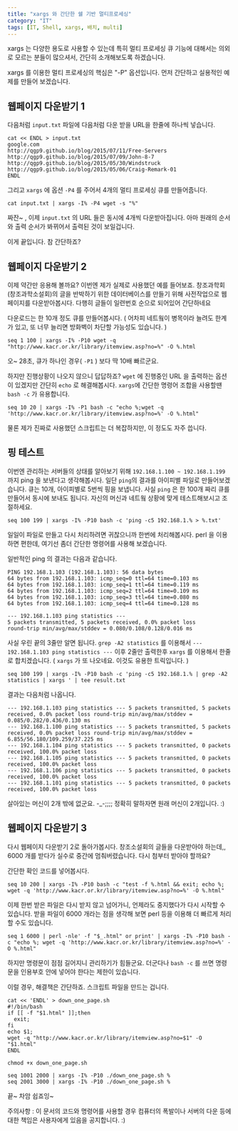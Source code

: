 ```yaml
---
title: "xargs 와 간단한 쉘 기반 멀티프로세싱"
category: "IT"
tags: [IT, Shell, xargs, 배치, multi]
---
```


xargs 는 다양한 용도로 사용할 수 있는데 특히 멀티 프로세싱 큐 기능에 대해서는 의외로 모르는 분들이 많으셔서, 간단히 소개해보도록 하겠습니다. 

xargs 를 이용한 멀티 프로세싱의 핵심은 "-P" 옵션입니다. 
먼저 간단하고 실용적인  예제를 만들어 보겠습니다.

## 웹페이지 다운받기 1

다음처럼 `input.txt` 파일에 다음처럼 다운 받을 URL을 한줄에 하나씩 넣습니다.


```
cat << ENDL > input.txt
google.com
http://qgp9.github.io/blog/2015/07/11/Free-Servers
http://qgp9.github.io/blog/2015/07/09/John-8-7
http://qgp9.github.io/blog/2015/05/30/Windstruck
http://qgp9.github.io/blog/2015/05/06/Craig-Remark-01
ENDL

```

그리고 `xargs` 에 옵션 `-P4` 를 주어서 4개의 멀티 프로세싱 큐를 만들어줍니다.

```
cat input.txt | xargs -I% -P4 wget -s "%" 
```

짜잔~ , 이제 `input.txt` 의 URL 들은 동시에 4개씩 다운받아집니다. 아마 원래의 순서와 출력 순서가 봐뀌어서 출력된 것이 보일겁니다.

이게 끝입니다. 참 간단하죠?


## 웹페이지 다운받기 2

이제 약간만 응용해 볼까요? 이번엔 제가 실제로 사용했던 예를 들어보죠.
창조과학회(창조과학소설회)의 글을 반박하기 위한 데이터베이스를 만들기 위해 사전작업으로 웹페이지를 다운받아봅시다.
다행히 글들이 일련번호 순으로 되어있어 간단하네요

다운로드는 한 10개 정도 큐를 만들어봅시다. ( 어차피 네트웤이 병목이라 늘려도 한계가 있고, 또 너무 늘리면 방화벽이 차단할 가능성도 있습니다. )

```
seq 1 100 | xargs -I% -P10 wget -q "http://www.kacr.or.kr/library/itemview.asp?no=%" -O %.html
```

오~ 28초, 큐가 하나인 경우( `-P1` ) 보다 딱 10배 빠르군요.

하지만 진행상황이 나오지 않으니 답답하죠? `wget` 에 진행중인 URL 을 출력하는 옵션이 있겠지만 간단히 `echo` 로 해결해봅시다. `xargs`에 간단한 명령어 조합을 사용할땐 `bash -c` 가 유용합니다.

    seq 10 20 | xargs -I% -P1 bash -c "echo %;wget -q 'http://www.kacr.or.kr/library/itemview.asp?no=%' -O %.html"

물론 제가 진짜로 사용했던 스크립트는 더 복잡하지만, 이 정도도 자주 씁니다.


## 핑 테스트
이번엔 관리하는 서버들의 상태를 알아보기 위해 `192.168.1.100 ~ 192.168.1.199` 까지 ping 을 보낸다고 생각해봅시다.
일단 `ping`의 결과를 아이피별 파일로 만들어보겠습니다. 큐는 10개, 아이피별로 5번씩 핑을 보냅니다. 사실 `ping` 은 한 100개 짜리 큐를 만들어서 동시에 보내도 됩니다. 자신의 머신과 네트웤 상황에 맞게 테스트해보시고 조절하세요.

    seq 100 199 | xargs -I% -P10 bash -c 'ping -c5 192.168.1.% > %.txt'

일일이 파일로 만들고 다시 처리하려면 귀찮으니까 한번에 처리해봅시다. perl 을 이용하면 편한데, 여기선 좀더 간단한 명령어를 사용해 보겠습니다.

일반적인 ping 의 결과는 다음과 같습니다.

```
PING 192.168.1.103 (192.168.1.103): 56 data bytes
64 bytes from 192.168.1.103: icmp_seq=0 ttl=64 time=0.103 ms
64 bytes from 192.168.1.103: icmp_seq=1 ttl=64 time=0.119 ms
64 bytes from 192.168.1.103: icmp_seq=2 ttl=64 time=0.109 ms
64 bytes from 192.168.1.103: icmp_seq=3 ttl=64 time=0.080 ms
64 bytes from 192.168.1.103: icmp_seq=4 ttl=64 time=0.128 ms

--- 192.168.1.103 ping statistics ---
5 packets transmitted, 5 packets received, 0.0% packet loss
round-trip min/avg/max/stddev = 0.080/0.108/0.128/0.016 ms
```

사실 우린 끝의 3줄만 알면 됩니다. `grep -A2 statistics` 를 이용해서 `--- 192.168.1.103 ping statistics ---` 이후 2줄만 출력한후 `xargs` 를 이용해서 한줄로 합치겠습니다. ( `xargs` 가 또 나오네요. 이것도 유용한 트릭입니다. )

    seq 100 199 | xargs -I% -P10 bash -c 'ping -c5 192.168.1.% | grep -A2 statistics | xargs ' | tee result.txt

결과는 다음처럼 나옵니다. 

```
--- 192.168.1.103 ping statistics --- 5 packets transmitted, 5 packets received, 0.0% packet loss round-trip min/avg/max/stddev = 0.085/0.282/0.436/0.130 ms
--- 192.168.1.100 ping statistics --- 5 packets transmitted, 5 packets received, 0.0% packet loss round-trip min/avg/max/stddev = 6.855/56.180/109.259/37.225 ms
--- 192.168.1.104 ping statistics --- 5 packets transmitted, 0 packets received, 100.0% packet loss
--- 192.168.1.105 ping statistics --- 5 packets transmitted, 0 packets received, 100.0% packet loss
--- 192.168.1.106 ping statistics --- 5 packets transmitted, 0 packets received, 100.0% packet loss
--- 192.168.1.101 ping statistics --- 5 packets transmitted, 0 packets received, 100.0% packet loss
```

살아있는 머신이 2개 밖에 없군요. -_-;;;; 정확히 말하자면 원래 머신이  2개입니다. :)

## 웹페이지 다운받기 3

다시 웹페이지 다운받기 2로 돌아가봅시다. 창조소설회의 글들을 다운받아야 하는데,, 6000 개를 받다가 실수로 중간에 멈춰버렸습니다. 다시 첨부터 받아야 할까요?

간단한 확인 코드를 넣어봅시다.

    seq 10 200 | xargs -I% -P10 bash -c "test -f %.html && exit; echo %; wget -q 'http://www.kacr.or.kr/library/itemview.asp?no=%' -O %.html"

이제 한번 받은 파일은 다시 받지 않고 넘어가니, 언제라도 중지했다가 다시 시작할 수 있습니다.
받을 파일이 6000 개라는 점을 생각해 보면 perl 등을 이용해 더 빠르게 처리할 수도 있습니다.

    seq 1 6000 | perl -nle' -f "$_.html" or print' | xargs -I% -P10 bash -c "echo %; wget -q 'http://www.kacr.or.kr/library/itemview.asp?no=%' -O %.html"

하지만 명령문이 점점 길어지니 관리하기가 힘들군요. 더군다나 `bash -c` 를 쓰면 명령문을 인용부호 안에 넣어야 한다는 제한이 있습니다.

이럴 경우, 해결책은 간단하죠. 스크립트 파일을 만드는 겁니다.

```
cat << 'ENDL' > down_one_page.sh
#!/bin/bash
if [[ -f "$1.html" ]];then
  exit;
fi
echo $1;
wget -q "http://www.kacr.or.kr/library/itemview.asp?no=$1" -O "$1.html"
ENDL

chmod +x down_one_page.sh

seq 1001 2000 | xargs -I% -P10 ./down_one_page.sh %
seq 2001 3000 | xargs -I% -P10 ./down_one_page.sh %
```


끝~ 차암 쉽죠잉~


주의사항 : 이 문서의 코드와 명령어를 사용할 경우 컴퓨터의 폭발이나 서버의 다운 등에 대한 책임은 사용자에게 있음을 공지합니다. :)

